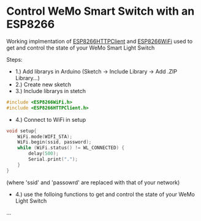 # Control WeMo Smart Switch with an ESP8266 

Working implmentation of [ESP8266HTTPClient](https://github.com/esp8266/Arduino/tree/master/libraries/ESP8266HTTPClient) and [ESP8266WiFi](https://github.com/esp8266/Arduino/tree/master/libraries/ESP8266WiFi) used to get and control the state of your WeMo Smart Light Switch<br/>



Steps: 
 - 1.) Add librarys in Arduino (Sketch -> Include Library -> Add .ZIP Library...)
 - 2.) Create new sketch
 - 3.) Include librarys in stetch<br/>
 ```cpp
 #include <ESP8266WiFi.h>
 #include <ESP8266HTTPClient.h>
 ```
 
 - 4.) Connect to WiFi in setup
 ```cpp
 void setup{
     WiFi.mode(WIFI_STA);
     WiFi.begin(ssid, password);
     while (WiFi.status() != WL_CONNECTED) {
         delay(500);
         Serial.print(".");
     }
 }
 ```
 (where 'ssid' and 'passowrd' are replaced with that of your network)
 - 4.) use the folloing functions to get and control the state of your WeMo Light Switch

  ...
 

